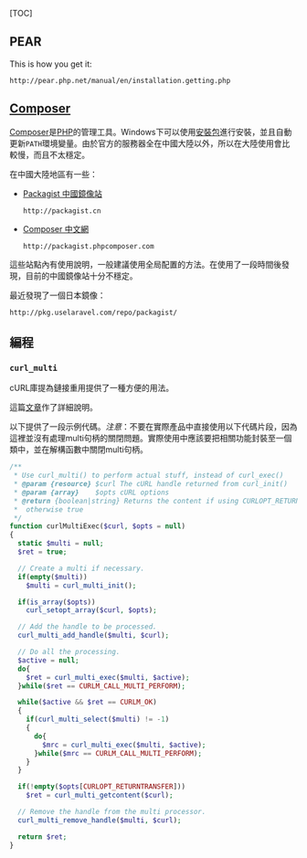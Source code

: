 [TOC]


[php]: http://php.net/ (PHP 官網)
[composer]:https://getcomposer.org/download (Composer 官網)



## PEAR
This is how you get it:
```text
http://pear.php.net/manual/en/installation.getting.php
```

## [Composer](composer)
[Composer](composer)是[PHP](php)的管理工具。Windows下可以使用[安裝包](https://getcomposer.org/Composer-Setup.exe "Windows安裝包")進行安裝，並且自動更新`PATH`環境變量。由於官方的服務器全在中國大陸以外，所以在大陸使用會比較慢，而且不太穩定。

在中國大陸地區有一些：

- [Packagist 中國鏡像站](http://packagist.cn/)
  ```text
  http://packagist.cn
  ```
- [Composer 中文網](http://www.phpcomposer.com/)
  ```text
  http://packagist.phpcomposer.com
  ```

這些站點內有使用說明，一般建議使用全局配置的方法。在使用了一段時間後發現，目前的中國鏡像站十分不穩定。

最近發現了一個日本鏡像：
```text
http://pkg.uselaravel.com/repo/packagist/
```


## 編程

### `curl_multi`

cURL庫提為鏈接重用提供了一種方便的用法。

這篇[文章](http://technosophos.com/2012/06/18/connection-sharing-curl-php-how-re-use-http-connections-knock-70-rest-network-time.html)作了詳細說明。

以下提供了一段示例代碼。*注意*：不要在實際產品中直接使用以下代碼片段，因為這裡並沒有處理multi句柄的關閉問題。實際使用中應該要把相關功能封裝至一個類中，並在解構函數中關閉multi句柄。

```php
/**
 * Use curl_multi() to perform actual stuff, instead of curl_exec()
 * @param {resource} $curl The cURL handle returned from curl_init()
 * @param {array}    $opts cURL options
 * @return {boolean|string} Returns the content if using CURLOPT_RETURNTRANSFER,
 *  otherwise true
 */
function curlMultiExec($curl, $opts = null)
{
  static $multi = null;
  $ret = true;

  // Create a multi if necessary.
  if(empty($multi))
    $multi = curl_multi_init();

  if(is_array($opts))
    curl_setopt_array($curl, $opts);

  // Add the handle to be processed.
  curl_multi_add_handle($multi, $curl);

  // Do all the processing.
  $active = null;
  do{
    $ret = curl_multi_exec($multi, $active);
  }while($ret == CURLM_CALL_MULTI_PERFORM);

  while($active && $ret == CURLM_OK)
  {
    if(curl_multi_select($multi) != -1)
    {
      do{
        $mrc = curl_multi_exec($multi, $active);
      }while($mrc == CURLM_CALL_MULTI_PERFORM);
    }
  }

  if(!empty($opts[CURLOPT_RETURNTRANSFER]))
    $ret = curl_multi_getcontent($curl);

  // Remove the handle from the multi processor.
  curl_multi_remove_handle($multi, $curl);

  return $ret;
}
```
